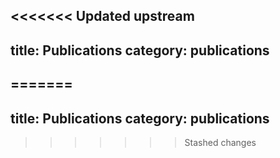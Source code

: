 <<<<<<< Updated upstream
---
title: Publications
category: publications
---
=======
---
title: Publications
category: publications
---
>>>>>>> Stashed changes
